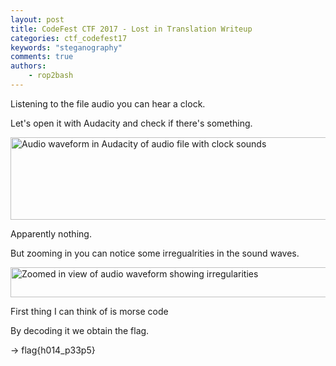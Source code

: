```yaml
---
layout: post
title: CodeFest CTF 2017 - Lost in Translation Writeup
categories: ctf_codefest17
keywords: "steganography"
comments: true
authors:
    - rop2bash
---
```




Listening to the file audio you can hear a clock.

Let's open it with Audacity and check if there's something.

<img class="img-responsive" src="{{ site-url }}/assets/codefest17/kappa.png" alt="Audio waveform in Audacity of audio file with clock sounds" width="603" height="132">

Apparently nothing.

But zooming in you can notice some irregualrities in the sound waves.

<img class="img-responsive" src="{{ site-url }}/assets/codefest17/kappa2.png" alt="Zoomed in view of audio waveform showing irregularities" width="603" height="48">

First thing I can think of is morse code

By decoding it we obtain the flag.

-> flag{h014_p33p5}

